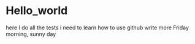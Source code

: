 # Hello_world
here I do all the tests i need to learn how to use github
write more
Friday morning, sunny day
